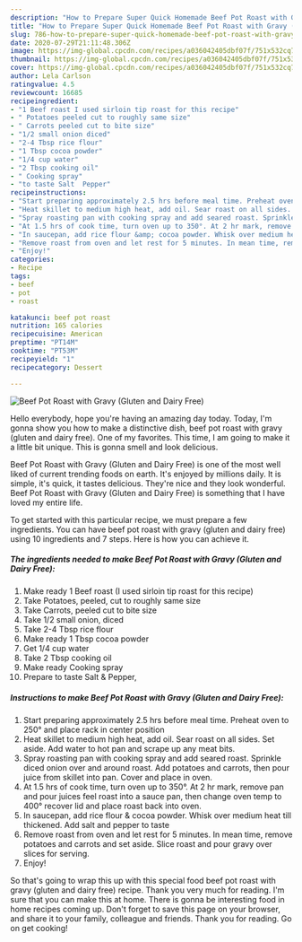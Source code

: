 ```yaml
---
description: "How to Prepare Super Quick Homemade Beef Pot Roast with Gravy (Gluten and Dairy Free)"
title: "How to Prepare Super Quick Homemade Beef Pot Roast with Gravy (Gluten and Dairy Free)"
slug: 786-how-to-prepare-super-quick-homemade-beef-pot-roast-with-gravy-gluten-and-dairy-free
date: 2020-07-29T21:11:48.306Z
image: https://img-global.cpcdn.com/recipes/a036042405dbf07f/751x532cq70/beef-pot-roast-with-gravy-gluten-and-dairy-free-recipe-main-photo.jpg
thumbnail: https://img-global.cpcdn.com/recipes/a036042405dbf07f/751x532cq70/beef-pot-roast-with-gravy-gluten-and-dairy-free-recipe-main-photo.jpg
cover: https://img-global.cpcdn.com/recipes/a036042405dbf07f/751x532cq70/beef-pot-roast-with-gravy-gluten-and-dairy-free-recipe-main-photo.jpg
author: Lela Carlson
ratingvalue: 4.5
reviewcount: 16685
recipeingredient:
- "1 Beef roast I used sirloin tip roast for this recipe"
- " Potatoes peeled cut to roughly same size"
- " Carrots peeled cut to bite size"
- "1/2 small onion diced"
- "2-4 Tbsp rice flour"
- "1 Tbsp cocoa powder"
- "1/4 cup water"
- "2 Tbsp cooking oil"
- " Cooking spray"
- "to taste Salt  Pepper"
recipeinstructions:
- "Start preparing approximately 2.5 hrs before meal time. Preheat oven to 250° and place rack in center position"
- "Heat skillet to medium high heat, add oil. Sear roast on all sides. Set aside. Add water to hot pan and scrape up any meat bits."
- "Spray roasting pan with cooking spray and add seared roast. Sprinkle diced onion over and around roast. Add potatoes and carrots, then pour juice from skillet into pan. Cover and place in oven."
- "At 1.5 hrs of cook time, turn oven up to 350°. At 2 hr mark, remove pan and pour juices feel roast into a sauce pan, then change oven temp to 400° recover lid and place roast back into oven."
- "In saucepan, add rice flour &amp; cocoa powder. Whisk over medium heat till thickened. Add salt and pepper to taste"
- "Remove roast from oven and let rest for 5 minutes. In mean time, remove potatoes and carrots and set aside. Slice roast and pour gravy over slices for serving."
- "Enjoy!"
categories:
- Recipe
tags:
- beef
- pot
- roast

katakunci: beef pot roast 
nutrition: 165 calories
recipecuisine: American
preptime: "PT14M"
cooktime: "PT53M"
recipeyield: "1"
recipecategory: Dessert

---
```



![Beef Pot Roast with Gravy (Gluten and Dairy Free)](https://img-global.cpcdn.com/recipes/a036042405dbf07f/751x532cq70/beef-pot-roast-with-gravy-gluten-and-dairy-free-recipe-main-photo.jpg)

Hello everybody, hope you're having an amazing day today. Today, I'm gonna show you how to make a distinctive dish, beef pot roast with gravy (gluten and dairy free). One of my favorites. This time, I am going to make it a little bit unique. This is gonna smell and look delicious.



Beef Pot Roast with Gravy (Gluten and Dairy Free) is one of the most well liked of current trending foods on earth. It's enjoyed by millions daily. It is simple, it's quick, it tastes delicious. They're nice and they look wonderful. Beef Pot Roast with Gravy (Gluten and Dairy Free) is something that I have loved my entire life.


To get started with this particular recipe, we must prepare a few ingredients. You can have beef pot roast with gravy (gluten and dairy free) using 10 ingredients and 7 steps. Here is how you can achieve it.

<!--inarticleads1-->

##### The ingredients needed to make Beef Pot Roast with Gravy (Gluten and Dairy Free):

1. Make ready 1 Beef roast (I used sirloin tip roast for this recipe)
1. Take  Potatoes, peeled, cut to roughly same size
1. Take  Carrots, peeled cut to bite size
1. Take 1/2 small onion, diced
1. Take 2-4 Tbsp rice flour
1. Make ready 1 Tbsp cocoa powder
1. Get 1/4 cup water
1. Take 2 Tbsp cooking oil
1. Make ready  Cooking spray
1. Prepare to taste Salt &amp; Pepper,




<!--inarticleads2-->

##### Instructions to make Beef Pot Roast with Gravy (Gluten and Dairy Free):

1. Start preparing approximately 2.5 hrs before meal time. Preheat oven to 250° and place rack in center position
1. Heat skillet to medium high heat, add oil. Sear roast on all sides. Set aside. Add water to hot pan and scrape up any meat bits.
1. Spray roasting pan with cooking spray and add seared roast. Sprinkle diced onion over and around roast. Add potatoes and carrots, then pour juice from skillet into pan. Cover and place in oven.
1. At 1.5 hrs of cook time, turn oven up to 350°. At 2 hr mark, remove pan and pour juices feel roast into a sauce pan, then change oven temp to 400° recover lid and place roast back into oven.
1. In saucepan, add rice flour &amp; cocoa powder. Whisk over medium heat till thickened. Add salt and pepper to taste
1. Remove roast from oven and let rest for 5 minutes. In mean time, remove potatoes and carrots and set aside. Slice roast and pour gravy over slices for serving.
1. Enjoy!




So that's going to wrap this up with this special food beef pot roast with gravy (gluten and dairy free) recipe. Thank you very much for reading. I'm sure that you can make this at home. There is gonna be interesting food in home recipes coming up. Don't forget to save this page on your browser, and share it to your family, colleague and friends. Thank you for reading. Go on get cooking!
